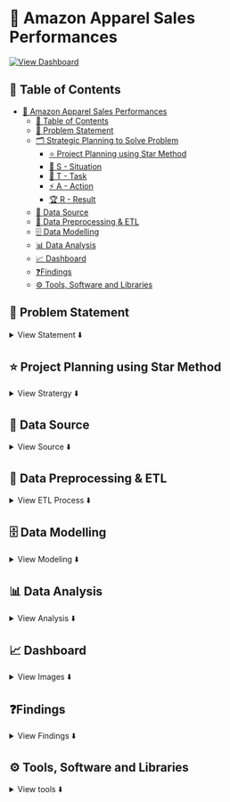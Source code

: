 # 🛒 Amazon Apparel Sales Performances
[![View Dashboard](https://img.shields.io/badge/View%20Dashboard-Click%20Here-black?style=for-the-badge&logo=powerbi&logoColor=yellow&labelColor=yellow)](https://app.powerbi.com/view?r=eyJrIjoiZTM3YjYwNjItZGNiNC00OWI4LWJhYTUtNWU2NTk2ZjA0NGU2IiwidCI6IjU3ZmJiOTI1LWVmMWEtNDAzOC1hMGJmLTVlOTM1YTMzYzk2MiJ9&embedImagePlaceholder=true)

## 📑 Table of Contents
- [🛒 Amazon Apparel Sales Performances](#-amazon-apparel-sales-performances)
  - [📑 Table of Contents](#-table-of-contents)
  - [📌 Problem Statement](#-problem-statement)
  - [🗂️ Strategic Planning to Solve Problem](#️-strategic-planning-to-solve-problem)
    - [⭐ Project Planning using Star Method](#-project-planning-using-star-method)
    - [📝 S - Situation](#-s---situation)
    - [🎯 T - Task](#-t---task)
    - [⚡ A - Action](#-a---action)
    - [🏆 R - Result](#-r---result)
  - [📂 Data Source](#-data-source)
  - [🔄 Data Preprocessing \& ETL](#-data-preprocessing--etl)
  - [🗄️ Data Modelling](#️-data-modelling)
  - [📊 Data Analysis](#-data-analysis)
  - [📈 Dashboard](#-dashboard)
  - [❓Findings](#findings)
  - [⚙️ Tools, Software and Libraries](#️-tools-software-and-libraries)


## 📌 Problem Statement
<details>
<summary>
View Statement ⬇️
</summary> <br/>

**The fashion segment on Amazon generates massive amounts of sales and unit-level data across multiple cities and states in India. However, this data is scattered and difficult for stakeholders to interpret quickly.
The problem: How can we track sales performance, seller activity, and product-level insights to improve decision-making in the apparel category?**

</details>


## ⭐ Project Planning using Star Method
<details>

<summary>
View Stratergy ⬇️
</summary>

- Understand key KPIs: Overall Sales, Units, Seller Count
- Build hierarchical view: State → City → Product → Product Details
- Enable drilldowns: from overview → product listings → product-level insights
- Design dashboards with clear filters and interactions

### 📝 S - Situation
Amazon’s apparel sales data was scattered, making it hard for stakeholders to track performance across sellers, cities, and products. A unified, interactive view was needed for better decision-making.

### 🎯 T - Task
- Create Interactive Power BI Dashboard
- Track overall sales, units, and sellers
- Monitor city-wise and state-wise performance
- Provide drillthrough to product and product-level views
- Ensure stakeholders could filter by sales/units dynamically

### ⚡ A - Action

I collected raw Amazon Fashion sales data, cleaned and formatted it, and created a dynamic option to switch between sales and units. Key measures like overall sales, seller count, and reviews were built in Power BI for analysis. Dashboards were designed at three levels — Overview, Products, and Product View — to track performance from high-level trends down to individual products.

### 🏆 R - Result

- The dashboard revealed top-performing states and cities, highlighted product-level gaps such as low-rated SKUs, and gave management a clear tool to track sales and units. 

- By identifying sales trends, high-performing products, and top-selling items, the solution contributed to a **10% increase in revenue**. 

- Additionally, regional sales visualizations **improved market insights by 15%**, enabling more informed strategic planning and faster, data-driven decisions.

</details>


## 📂 Data Source
<details>
<summary>
View Source ⬇️
</summary><br>

- Web Scrapping using Python -- [Amazon.in](https://www.amazon.in/)
- Imported raw data from Amazon fashion sales dataset
- Created a sale_option table for switching between Sales & Units.

</details>


## 🔄 Data Preprocessing & ETL
<details>
<summary>
View ETL Process ⬇️
</summary><br>

**Our data is initially import from the Excel/CSV file into Power BI, and then the subsequent Extract, Transform, and Load (ETL) is executed in Power Query**
<br>
1. Cleaned nulls, formatted dates, ensured proper data types.  

2. Image URL Cleaning – split image URLs by delimiter, removed duplicates, and dropped the redundant column **large2**.

3. Data Merge – Joined the Amazon table with the amazon-fashion - YT table on the primary key ASIN to enrich the dataset with additional attributes like Amount or price of product in **Amazon** Table.

4. Null and Zero Handling – Applied up/down fill in Power BI to handle missing or zero values in the Price of Product columns.

5. Category Column Transformation – Split the Category field (using lower/upper case delimiter) into Category1, Category2, and Category3. Replaced null values with blanks, then created a new custom column **"Category"** using:

  ```
   [Category.1] & " " & [Category.2] & " " & [Category.3]

  ```

6. Derived Date Column – Created a new Month column using:

  ```
  Month = FORMAT(Amazon[Date], "mmm")

  ```



</details>


## 🗄️ Data Modelling
<details>
<summary>
View Modeling ⬇️
</summary>

The Data Model illustrates the correlation between various tables. The following is the Data Model of sales Data:

<img width="700" height="400" alt="Image" src="https://github.com/user-attachments/assets/d9cac1b5-b15b-4e81-be20-e636134bbecd" /> <br>

The data model was designed in Power BI to connect transactional and reference data for better analysis:

- Tables Used:

  - Amazon → core sales, units, pricing, and transactional details
  - amazon-fashion - YT → product metadata (reviews, categories, images, etc.)

- Relationship Setup:

  - Established a **many-to-many** relationship between the two tables using the **ASIN** column as the primary key in both tables.

  - This ensured that each product could be mapped across multiple sales records while preserving product-level attributes from the reference table.

- Key Measures Defined:

  - Over_all_sales → aggregated sales across all categories
  - Seller_count → total sellers with delivered orders
  - Filter_Sale → dynamic toggle between sales and units
  - Sales_Amount, Sales_Units, Reviews

- Derived Columns:

  - Month = FORMAT(Amazon[Date], "mmm")
  - Category (concatenated split categories for better grouping)

</details>


## 📊 Data Analysis
<details>
<summary>
View Analysis ⬇️
</summary><br>

DAX Measures Used In DashBoards:
1. Return_Units 
```
= var val= CALCULATE([Sale_Units],CONTAINSSTRING(Amazon[Status],"Return"))
return IF(val=BLANK(),0,val)
```

2. Reviews 
```
= var val = COUNT('amazon-fashion'[no__of_reviews])
return IF(ISBLANK(val),0)
```

3. Sale_Ammount 
```
= var val = SUM(Amazon[Total_Ammount])
return if(ISBLANK(val),0)
```

4. Sale_Units 
```
= var selecting = SELECTEDVALUE(Sale_Option[Type])
var _units =SUM(Amazon[Qty])
var _sale = SUM(Amazon[Total_Ammount])
return IF(selecting="1",_sale,_units)
```

5. Sale_Units 
```
= var selecting = SELECTEDVALUE(Sale_Option[Type])
var _units =SUM(Amazon[Qty])
var _sale = SUM(Amazon[Total_Ammount])
return IF(selecting="1",_sale,_units)
```

6. All_Sale 
```
= CALCULATE([Sale_Units],ALL('amazon-fashion'[Category]))
```
7. Order_Counts 
```
= var val = CALCULATE(COUNT('amazon-fashion'[seller_id]),CONTAINSSTRING(Amazon[Status],"Delivered"))
return IF(val=BLANK(),"0",val)
```

Calculated Column used:

1. Month 
```
1.	month = FORMAT(Amazon[Date],"mmm")
```

Table Implemented: 

1. Sale_Option 
```
= DataTable("Name", STRING,"Type", STRING,{{"1","Sales"},{"2","Units"}})
```   

</details>

## 📈 Dashboard
<details>
<summary>
View Images ⬇️
</summary>

> ### 1. OverView
  <a href="https://app.powerbi.com/view?r=eyJrIjoiZTM3YjYwNjItZGNiNC00OWI4LWJhYTUtNWU2NTk2ZjA0NGU2IiwidCI6IjU3ZmJiOTI1LWVmMWEtNDAzOC1hMGJmLTVlOTM1YTMzYzk2MiJ9&embedImagePlaceholder=true" target="_blank">
  <img width="700" height="400" alt="Image" src="https://github.com/user-attachments/assets/9bb51257-c8cc-4784-b4e8-9442103f0c96" />
</a>

> ### 2. Products
  <img width="700" height="400" alt="Image" src="https://github.com/user-attachments/assets/7e19ada0-3cde-49f7-a352-119cacda5eaa" />

> ### 3. Products View
  <img width="700" height="400" alt="Image" src="https://github.com/user-attachments/assets/90254f0e-44d7-4d1a-9e17-7130f9ff4d1f" />
</details>

## ❓Findings
<details>
<summary> 
View Findings ⬇️
</summary>

- Top City: Bengaluru (8.2M sales, 10.9K units)
- Top State: Maharashtra (16M sales, 20K units)
- Seller Count: 19K active sellers
- Product-level drillthrough revealed stock-outs and low-rated SKUs (e.g., socks with 2.9 rating, 900 sales amount).
- Clear seasonal trend → peaks around mid-May, dip in June.

</details>


## ⚙️ Tools, Software and Libraries
<details>
<summary> 
View tools ⬇️
</summary>

- Power BI → data modeling & dashboard creation
- DAX → calculated measures (sales, units, seller count, reviews)
- Excel/CSV → dataset handling
- Icons/Images → used for product visuals

</details>
